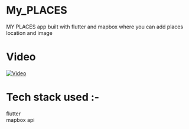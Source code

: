 # My_PLACES
  
  MY PLACES app built with flutter and mapbox where you can add places location and image
  
  
   # Video
  [![Video](https://img.youtube.com/vi/bWzC3zZ9oRw/0.jpg)](https://www.youtube.com/shorts/bWzC3zZ9oRw)

# Tech stack used :-
  flutter<br/> 
  mapbox api
